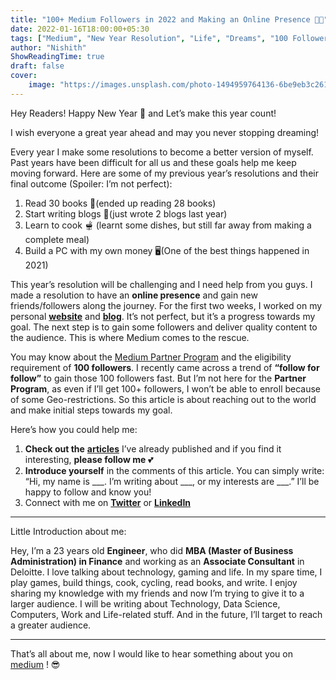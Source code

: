 ```yaml
---
title: "100+ Medium Followers in 2022 and Making an Online Presence 👨‍💻"
date: 2022-01-16T18:00:00+05:30
tags: ["Medium", "New Year Resolution", "Life", "Dreams", "100 Followers"]
author: "Nishith"
ShowReadingTime: true
draft: false
cover:
    image: "https://images.unsplash.com/photo-1494959764136-6be9eb3c261e?ixlib=rb-1.2.1&ixid=MnwxMjA3fDB8MHxwaG90by1wYWdlfHx8fGVufDB8fHx8&auto=format&fit=crop&w=2070&q=80"
---
```


Hey Readers!
Happy New Year 🎉 and Let’s make this year count!

I wish everyone a great year ahead and may you never stopping dreaming!

Every year I make some resolutions to become a better version of myself. Past years have been difficult for all us and these goals help me keep moving forward. Here are some of my previous year’s resolutions and their final outcome (Spoiler: I’m not perfect):

1.  Read 30 books 📖(ended up reading 28 books)
2.  Start writing blogs 📝(just wrote 2 blogs last year)
3.  Learn to cook 🫕 (learnt some dishes, but still far away from making a complete meal)
4.  Build a PC with my own money 🖥️(One of the best things happened in 2021)

This year’s resolution will be  challenging and I need help from you guys. I made a resolution to have an **online presence** and gain new friends/followers along the journey. For the first two weeks, I worked on my personal [**website**](https://nishithchoudhary.ml/) and [**blog**](https://nishithblog.ml/). It’s not perfect, but it’s a progress towards my goal. The next step is to gain some followers and deliver quality content to the audience. This is where Medium comes to the rescue.

You may know about the [Medium Partner Program](https://help.medium.com/hc/en-us/articles/115011694187-Getting-started-with-the-Partner-Program) and the eligibility requirement of **100 followers**. I recently came across a trend of **“follow for follow”** to gain those 100 followers fast. But I’m not here for the **Partner Program**, as even if I’ll get 100+ followers, I won’t be able to enroll because of some Geo-restrictions. So this article is about reaching out to the world and make initial steps towards my goal.

Here’s how you could help me:

1.  **Check out the** [**articles**](https://medium.com/@nishithchoudhary) I’ve already published and if you find it interesting, **please follow me** 💕
2.  **Introduce yourself** in the comments of this article. You can simply write: “Hi, my name is \_\_\_. I’m writing about \_\_\_, or my interests are \_\_\_.” I’ll be happy to follow and know you!
3.  Connect with me on [**Twitter**](https://twitter.com/its__nishith) or [**LinkedIn**](https://www.linkedin.com/in/nishithchoudhary/)

---
Little Introduction about me:

Hey, I’m a 23 years old **Engineer**, who did **MBA (Master of Business Administration) in Finance** and working as an **Associate Consultant** in Deloitte. I love talking about technology, gaming and life. In my spare time, I play games, build things, cook, cycling, read books, and write. I enjoy sharing my knowledge with my friends and now I’m trying to give it to a larger audience. I will be writing about Technology, Data Science, Computers, Work and Life-related stuff. And in the future, I’ll target to reach a greater audience.

---
That’s all about me, now I would like to hear something about you on [medium](https://medium.com/@nishithchoudhary/100-followers-in-2022-and-making-an-online-presence-17e5b6e52d9c) ! 😎
